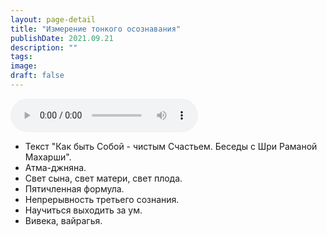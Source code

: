```yaml
---
layout: page-detail
title: "Измерение тонкого осознавания"
publishDate: 2021.09.21
description: ""
tags:
image:
draft: false
---
```


<audio title="2021.09.21 - Измерение тонкого осознавания.mp3" src="https://filer-api.advayta.org/v1.0/public/files/73728" controls=""></audio>

* Текст "Как быть Собой - чистым Счастьем. Беседы с Шри Раманой Махарши".
* Атма-джняна.
* Свет сына, свет матери, свет плода.
* Пятичленная формула.
* Непрерывность третьего сознания.
* Научиться выходить за ум.
* Вивека, вайрагья.

  

